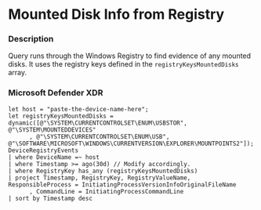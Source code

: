 # Mounted Disk Info from Registry

### Description
Query runs through the Windows Registry to find evidence of any mounted disks. It uses the registry keys defined in the `registryKeysMountedDisks` array.

### Microsoft Defender XDR
```KQL
let host = "paste-the-device-name-here";
let registryKeysMountedDisks = dynamic([@"\SYSTEM\CURRENTCONTROLSET\ENUM\USBSTOR", @"\SYSTEM\MOUNTEDDEVICES"
      , @"\SYSTEM\CURRENTCONTROLSET\ENUM\USB", @"\SOFTWARE\MICROSOFT\WINDOWS\CURRENTVERSION\EXPLORER\MOUNTPOINTS2"]);
DeviceRegistryEvents
| where DeviceName =~ host
| where Timestamp >= ago(30d) // Modify accordingly.
| where RegistryKey has_any (registryKeysMountedDisks)
| project Timestamp, RegistryKey, RegistryValueName, ResponsibleProcess = InitiatingProcessVersionInfoOriginalFileName
      , CommandLine = InitiatingProcessCommandLine
| sort by Timestamp desc
```
